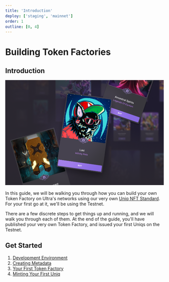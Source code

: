 ```yaml
---
title: 'Introduction'
deploy: ['staging', 'mainnet']
order: 1
outline: [0, 4]
---
```


# Building Token Factories

## Introduction

![](/images/token-factories/intro.png)

In this guide, we will be walking you through how you can build your own Token Factory on Ultra's networks using our very own [Uniq NFT Standard](../../../blockchain/contracts/nft-contract/index.md). For your first go at it, we'll be using the Testnet.

There are a few discrete steps to get things up and running, and we will walk you through each of them. At the end of the guide, you'll have published your very own Token Factory, and issued your first Uniqs on the Testnet.

## Get Started

1. [Development Environment](./yourdevelopmentenv.md)
2. [Creating Metadata](./creatingmetadata.md)
3. [Your First Token Factory](./firsttokenfactory.md)
4. [Minting Your First Uniq](./mintingyourfirstuniq.md)